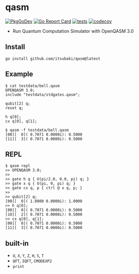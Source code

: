 # qasm

[![PkgGoDev](https://pkg.go.dev/badge/github.com/itsubaki/qasm)](https://pkg.go.dev/github.com/itsubaki/qasm)
[![Go Report Card](https://goreportcard.com/badge/github.com/itsubaki/qasm?style=flat-square)](https://goreportcard.com/report/github.com/itsubaki/qasm)
[![tests](https://github.com/itsubaki/qasm/workflows/tests/badge.svg?branch=main)](https://github.com/itsubaki/qasm/actions)
[![codecov](https://codecov.io/gh/itsubaki/qasm/branch/main/graph/badge.svg?token=94KAQTK9KT)](https://codecov.io/gh/itsubaki/qasm)

- Run Quantum Computation Simulator with OpenQASM 3.0

## Install

```shell
go install github.com/itsubaki/qasm@latest
```

## Example

```shell
$ cat testdata/bell.qasm
OPENQASM 3.0;
include "testdata/stdgates.qasm";

qubit[2] q;
reset q;

h q[0];
cx q[0], q[1];

$ qasm -f testdata/bell.qasm
[00][  0]( 0.7071 0.0000i): 0.5000
[11][  3]( 0.7071 0.0000i): 0.5000
```

## REPL

```shell
$ qasm repl
>> OPENQASM 3.0;
>>
>> gate h q { U(pi/2.0, 0.0, pi) q; }
>> gate x q { U(pi, 0, pi) q; }
>> gate cx q, p { ctrl @ x q, p; }
>>
>> qubit[2] q;
[00][  0]( 1.0000 0.0000i): 1.0000
>> h q[0];
[00][  0]( 0.7071 0.0000i): 0.5000
[10][  2]( 0.7071 0.0000i): 0.5000
>> cx q[0], q[1];
[00][  0]( 0.7071 0.0000i): 0.5000
[11][  3]( 0.7071 0.0000i): 0.5000
```

## built-in

- `U`, `X`, `Y`, `Z`, `H`, `S`, `T`
- `QFT`, `IQFT`, `CMODEXP2`
- `print`
